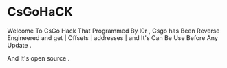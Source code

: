 # CsGoHaCK


Welcome To CsGo Hack That Programmed By l0r , Csgo has Been Reverse Engineered and get | Offsets | addresses | and It's Can Be Use Before Any Update .

And It's open source .
